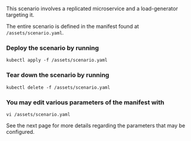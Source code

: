 This scenario involves a replicated microservice and a load-generator targeting it.

The entire scenario is defined in the manifest found at `/assets/scenario.yaml`.

### Deploy the scenario by running
`kubectl apply -f /assets/scenario.yaml`

### Tear down the scenario by running
`kubectl delete -f /assets/scenario.yaml`

### You may edit various parameters of the manifest with
`vi /assets/scenario.yaml`


See the next page for more details regarding the parameters that may be configured.